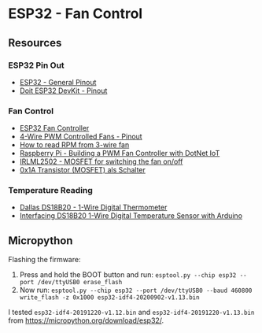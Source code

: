 # ESP32 - Fan Control

## Resources

### ESP32 Pin Out

- [ESP32 - General Pinout](https://randomnerdtutorials.com/esp32-pinout-reference-gpios/)
- [Doit ESP32 DevKit - Pinout](https://github.com/playelek/pinout-doit-32devkitv1)

### Fan Control

- [ESP32 Fan Controller](https://github.com/KlausMu/esp32-fan-controller)
- [4-Wire PWM Controlled Fans - Pinout](https://allpinouts.org/pinouts/connectors/motherboards/motherboard-cpu-4-pin-fan/)
- [How to read RPM from 3-wire fan](https://electronics.stackexchange.com/a/214082)
- [Raspberry Pi - Building a PWM Fan Controller with DotNet IoT](http://blog.timwheeler.io/building-a-pwm-fan-controller-with-dotnet-iot/)
- [IRLML2502 - MOSFET for switching the fan on/off](https://www.infineon.com/dgdl/irlml2502pbf.pdf)
- [0x1A Transistor (MOSFET) als Schalter](https://www.youtube.com/watch?v=d1yEUiCsBWc)

### Temperature Reading

- [Dallas DS18B20 - 1-Wire Digital Thermometer](https://datasheets.maximintegrated.com/en/ds/DS18B20.pdf)
- [Interfacing DS18B20 1-Wire Digital Temperature Sensor with Arduino](https://lastminuteengineers.com/ds18b20-arduino-tutorial/)


## Micropython

Flashing the firmware:

1. Press and hold the BOOT button and run: `esptool.py --chip esp32 --port /dev/ttyUSB0 erase_flash`
2. Now run: `esptool.py --chip esp32 --port /dev/ttyUSB0 --baud 460800 write_flash -z 0x1000 esp32-idf4-20200902-v1.13.bin`

I tested `esp32-idf4-20191220-v1.12.bin` and `esp32-idf4-20191220-v1.13.bin` from https://micropython.org/download/esp32/.
